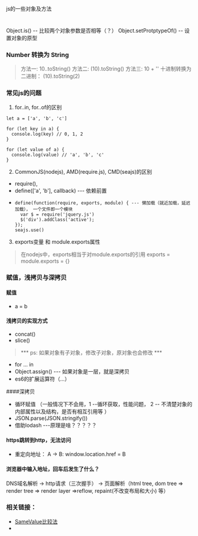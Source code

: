 js的一些对象及方法
#
Object.is() -- 比较两个对象参数是否相等（？）
Object.setProtptypeOf() -- 设置对象的原型

### Number 转换为  String
> 方法一: 10..toString()
> 方法二: (10).toString()
> 方法三: 10 + ''
> 十进制转换为二进制： (10).toString(2)

### 常见js的问题
1. for..in, for..of的区别
```
let a = ['a', 'b', 'c']

for (let key in a) {
  console.log(key) // 0, 1, 2
}

for (let value of a) {
  console.log(value) // 'a', 'b', 'c'
}
```
2. CommonJS(nodejs), AMD(require.js), CMD(seajs)的区别
+ require(), 
+ define(['a', 'b'], callback) --- 依赖前置
+
  ```
  define(function(require, exports, module) { --- 懒加载（就近加载，延迟加载）， 一个文件即一个模块
    var $ = require('jquery.js')
    $('div').addClass('active');
  });
  seajs.use()
  ```
 3. exports变量 和 module.exports属性
 > 在nodejs中，exports相当于对module.exports的引用
 exports = module.exports = {}

### 赋值，浅拷贝与深拷贝

#### 赋值
+ a = b


#### 浅拷贝的实现方式
+ concat()
+ slice() 
> *** ps: 如果对象有子对象，修改子对象，原对象也会修改 ***
+ for ... in
+ Object.assign() --- 如果对象是一层，就是深拷贝
+ es6的扩展运算符（...）

####深拷贝
+ 循环赋值 （一般情况下不会用，1 --循环获取，性能问题， 2 -- 不清楚对象的内部属性以及结构，是否有相互引用等 ）
+ JSON.parse(JSON.stringify())
+ 借助lodash ---原理是啥？？？？？

#### https跳转到http，无法访问
+ 重定向地址： A -> B: window.location.href = B 

#### 浏览器中输入地址，回车后发生了什么？
DNS域名解析 -> http请求（三次握手） -> 页面解析（html tree, dom tree => render tree => render layer =>reflow, repaint(不改变布局和大小) 等）



### 相关链接：
* [SameValue比较法](https://tc39.github.io/ecma262/#sec-samevalue)
* 
